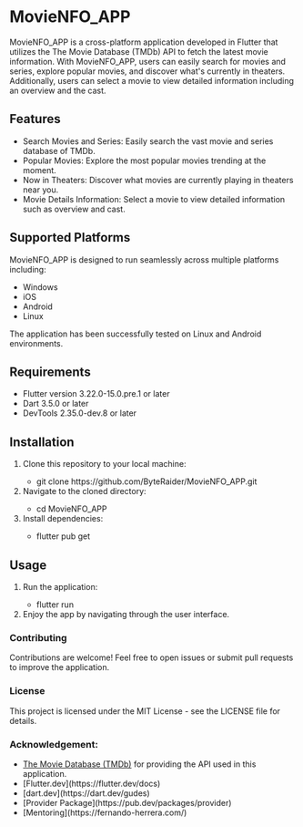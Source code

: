 <h1>MovieNFO_APP</h1>
<p>MovieNFO_APP is a cross-platform application developed in Flutter that utilizes the The Movie Database (TMDb) API to fetch the latest movie information. With MovieNFO_APP, users can easily search for movies and series, explore popular movies, and discover what's currently in theaters. Additionally, users can select a movie to view detailed information including an overview and the cast.</p>

<article>
  <h2>Features</h2>
  <p>
    <ul>
  <li>Search Movies and Series: Easily search the vast movie and series database of TMDb.</li>
  <li>Popular Movies: Explore the most popular movies trending at the moment.</li>
  <li>Now in Theaters: Discover what movies are currently playing in theaters near you.
</li>
  <li>Movie Details Information: Select a movie to view detailed information such as overview and cast.
</li>
</ul> 
  </p>
</article>




<article>
  <h2>Supported Platforms</h2>
  <p>MovieNFO_APP is designed to run seamlessly across multiple platforms including:</p>
<ul>
  <li>Windows</li>
  <li>iOS</li>
  <li>Android</li>
  <li>Linux</li>
</ul>
<p>The application has been successfully tested on Linux and Android environments.</p>
</article>




<article>
  <h2>Requirements</h2>
  <ul>
  <li>Flutter version 3.22.0-15.0.pre.1 or later</li>
  <li>Dart 3.5.0 or later</li>
  <li>DevTools 2.35.0-dev.8 or later</li>
</ul>
</article>


<article>
  <h2>Installation</h2>
  <ol>
  <li>Clone this repository to your local machine:</li>
  <ul><li>git clone https://github.com/ByteRaider/MovieNFO_APP.git</li></ul>
  <li>Navigate to the cloned directory:</li>
  <ul><li>cd MovieNFO_APP</li></ul>
  <li>Install dependencies:</li>
  <ul><li>flutter pub get
</li></ul>
</ol>
</article>


<article>
  <h2>Usage</h2>
  <ol>
  <li>Run the application:</li>
  <ul><li>flutter run</li></ul>
  <li>Enjoy the app by navigating through the user interface.</li>
</ol>
</article>

<article>
  <h3>
    Contributing
  </h3>
  <p>Contributions are welcome! Feel free to open issues or submit pull requests to improve the application.</p>


<h3>License</h3>
<p>This project is licensed under the MIT License - see the LICENSE file for details.</p>

### Acknowledgement:
<ul>
  <li><a href="https://www.themoviedb.org/">The Movie Database (TMDb)</a> for providing the API used in this application.</li>
  <li>[Flutter.dev](https://flutter.dev/docs)</li>
  <li> [dart.dev](https://dart.dev/gudes)</li>
  <li>[Provider Package](https://pub.dev/packages/provider)</li>
  <li>[Mentoring](https://fernando-herrera.com/)</li>
</ul>
</article>

